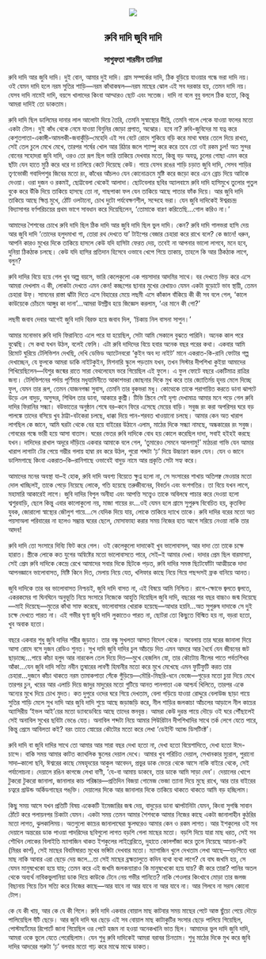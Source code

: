 <div align=center> <img align=center src='../images/prothomalo/রুবি-দাদি-জুবি-দাদি@সাগুফতা-শারমীন-তানিয়া.jpg' width=500px >

<h2 align=center>রুবি দাদি জুবি দাদি</h4><h3 align=center>সাগুফতা শারমীন তানিয়া </h3></div>

রুবি দাদি আর জুবি দাদি। দুই বোন, আমার দুই দাদি। গ্রাম সম্পর্কের দাদি, ঠিক বুড়িয়ে যাওয়ার গন্ধে ভরা দাদি নয়। ওই যেমন দাদি হলে নরম সুতির শাড়ি—নরম কাঁথাকম্বল—নরম মাছের ঝোল এই সব দরকার হয়, তেমন দাদি নয়। যেসব দাদি নামেই দাদি, বয়সে খালাদের কিংবা আম্মারও ছোট এবং সতেজ। দাদি না বলে বুবু বললে ঠিক হতো, কিন্তু আমরা দাদিই তো ডাকতাম।

রুবি দাদি ছিল ডালিমের দানার লাল আলোটা দিয়ে তৈরি, তেমনি সুস্বাস্থ্যের দীপ্তি, তেমনি গালে পেকে যাওয়া ফলের মতো একটা টোল। দুই কাঁধ থেকে নেমে যাওয়া বিনুনির জোড়া প্রপাত, অঝোর। হবে না? রুবি-জুবিদের মা যত্ন করে কেশুতপাতা-একাঙ্গী-আমলকী-জবাকুঁড়ি–মেহেদি এই সব বেটে রোদে শুকিয়ে বড়ি করে মাথা ঘষার তেলে দিয়ে রাখত, সেই তেল চুলে মেখে মেখে, তারপর শর্ষের খোল আর রিঠার জলে শ্যাম্পু করে করে তবে তো ওই রকম চুল! অত সুন্দর বোনের সহোদরা জুবি দাদি, ওরও তো রূপ ছিল ভারি তাকিয়ে দেখবার মতো, কিন্তু বড় অযত্ন, চুলের গোছা এমন করে ছাঁটা যেন হাতে মুঠি করে ধরে দা চালিয়ে কেটে দিয়েছে কেউ। গায়ে যেসব রঙের শাড়ি চড়াত জুবি দাদি, সেসব শাড়ির তৃণভোজী গবাদিপশুর জিবের মতো রং, কাঁধের আঁচলও যেন কোনোক্রমে মুষ্টি করে জড়ো করে এনে ব্রোচ দিয়ে আটকে দেওয়া। ওরা দুজন ও রকমই, ছোট্টবেলা থেকেই আলাদা। ছোটবেলার ছবির অ্যালবামে রুবি দাদি হাসিমুখে তুলোর পুতুল বুকে করে উঁকি দিয়ে তাকিয়ে হাসছে তো না, গাছপাকা ফল যেন তাকিয়ে আছে পাতার ফাঁক দিয়ে। আর জুবি দাদি তাকিয়ে আছে ক্ষিপ্ত মুখে, ঠোঁট ওলটানো, চোখ দুটো পর্যবেক্ষণশীল, সন্দেহে ভরা। যেন জুবি দাদিকেই ঈশ্বরচন্দ্র বিদ্যাসাগর বর্ণপরিচয়ের প্রথম ভাগে সাবধান করে দিয়েছিলেন, ‘তোমাকে বারণ করিতেছি...গোল করিও না।’

আমাদের শৈশবের চোখে রুবি দাদি ছিল ঠিক দাদি আর জুবি দাদি ছিল ভুল দাদি। কেন? রুবি দাদি গালভরা হাসি দেয় আর জুবি দাদি ‘তোদের হলুদমাখা গা, তোরা রথ দেখতে যা’ টাইপের বেজার চেহারা করে রাখে বলে? কে জানে! ধরুন, আপনি কারও মুখের দিকে তাকিয়ে হাসলে কেউ যদি হাসিটা ফেরত দেয়, তবেই না আপনার ভালো লাগবে, মনে হবে, দুনিয়া ঠিকঠাক চলছে। কেউ যদি হাসির প্রতিদান হিসেবে ওভাবে খেপে গিয়ে তাকায়, তাহলে কি আর ঠিকঠাক লাগে, বলুন?

রুবি দাদির বিয়ে হয়ে গেল খুব অল্প বয়সে, ভারি কেলেকুলো এক পয়সাদার আদমির সাথে। বর দেখতে ভিড় করে এসে আমরা দেখলাম এ কী, লোকটা দেখতে এমন কেন! কচ্ছপের ছানার মুখের রেখায়ও যেমন একটা বুড়োটে ভাব স্থায়ী, তেমন চেহারা উফ্​। সামনের রাস্তা ঝাঁটা দিতে এসে বিহারের মেয়ে লছমী এসে কাঁকাল বাঁকিয়ে কী কী সব বলে গেল, ‘কালে কাউয়েকে চোঁচমে আঙ্গুর কা দানা’...আমরা উদ্গ্রীব হয়ে জিজ্ঞেস করলাম, ‘এর মানে কী গো?’

লছমী জবাব দেবার আগেই জুবি দাদি বিরক্ত হয়ে জবাব দিল, ‘চিকায় নিল বাসনা সাপুন।’

আমার মনোভাব রুবি দাদি ফিরানিতে এলে পরে যা হয়েছিল, সেটা আমি সেকালে বুঝতে পারিনি। অনেক কাল পরে বুঝেছি। সে কথা যখন উঠল, বলেই ফেলি। এটা রুবি দাদিদের বিয়ে হবার অনেক বছর পরের কথা। একবার আমি রিমোট ঘুরিয়ে টেলিভিশন দেখছি, দেখি ডেভিড অ্যাটেনবরো ‘কুইন অব দ্য নাইট’ মানে একরাত-কি-রানি ফোটার গল্প দেখাচ্ছেন, যে ফুলকে আমরা ডাকি নাইটকুইন, মিশনারি স্কুলে পড়তাম যখন, তখন সিস্টার দীপশিখা কুইয়া আমাদের শিখিয়েছিলেন—যিশুর জন্মের রাতে সারা বেথলেহেম ভরে গিয়েছিল এই ফুলে। এ ফুল ফোটে বছরে একটিমাত্র রাত্রির জন্য। টেলিভিশনের পর্দায় পূর্ণিমার মধুযামিনীতে আকাশভরা জোছনার দিকে মুখ করে তার জ্যোতির্ময় হৃদয় মেলে দিচ্ছে ফুল, যেমন তার রূপ, তেমন যোজনগন্ধা সুবাস, তেমনি তার বুকভরা মধু। কোত্থেকে তাকে পরাগায়িত করতে ডানা ঝাপটে উড়ে এল বাদুড়, অসুন্দর, শিথিল তার ডানা, আকারে কুশ্রী। টিভি স্ক্রিনে সেই দৃশ্য দেখামাত্র আমার মনে পড়ে গেল রুবি দাদির ফিরানির সন্ধ্যা। বউভাতের অনুষ্ঠান শেষে বর–কনে ফিরে এসেছে মেয়ের বাড়ি। সবুজ রং করা অপরিসর ঘরে বড় পালঙ্কে তাদের বসিয়ে খুব ঠাট্টা-বটকেরা চলছে, ধাক্কা দিয়ে পান-শরবত খাওয়ানো চলছে। আমার কেন অত খারাপ লাগছিল কে জানে, আমি ঘরটা থেকে বের হয়ে বাইরের উঠানে এলাম, মাঠের দিকে সন্ধ্যা নামছে, অন্ধকারের রং সবুজ। গোবরের গন্ধে ভারী হয়ে আসা বাতাস। ঘরের ভেতর রুবি দাদিকে বোধ হয় কোলে করেছিল দাদা, সবাই হইহই করছে যখন। দাদিদের রাখাল অদূরে দাঁড়িয়ে একবার আমাকে বলে গেল, ‘তুমারেও সেমনে আলগামু!’ মাঠচরা গাভি যেন আমার খারাপ লাগাটা টের পেয়ে গম্ভীর গলায় হাম্বা রব করে উঠল, পুরো শব্দটা ‘ঢ়’ দিয়ে উচ্চারণ করল যেন। যেন ও জানে ডালিমগাছে কিংবা একরাত–কি–রানিগাছে ওভাবেই বাদুড় নামে আর প্রকৃতি সেটা সহ্য করে।

আমাদের মনের অবস্থা যা–ই হোক, রুবি দাদি অবশ্য বিয়েতে ক্ষুণ্ন হলো না, সে সংসারের শাখায় অতিপক্ব মেওয়ার মতো দোল খাচ্ছিলই, তাকে পেড়ে নিয়েছে লোকে, গতি হয়েছে তরুজীবনের, বিবর্তন এবং বংশগতির। তা বিয়ে যখন লাগে, মহামারি আকারেই লাগে। জুবি দাদির বিপুল অনীহা এবং আপত্তি সত্ত্বেও তাকে অবিলম্বে পাচার করে দেওয়া হলো শ্বশুরবাড়ি, ছেলে কিন্তু এবার কালোকুলো নয়, মাজা গায়ের রং...ওই যেমন হলে গ্রামে সুপুরুষ বিবেচিত হয়, কৃতবিদ্য যুবক, জোরালো স্বাস্থ্যের জৌলুশ গায়ে...সে যেদিক দিয়ে যায়, লোকে তাকিয়ে দ্যাখে তাকে। রুবি দাদির বরের মতো অত পয়সাঅলা পরিবারের না হলেও সম্ভ্রান্ত ঘরের ছেলে, মোসাফাহা করার সময় নিজের হাত আগে সরিয়ে নেওয়া নাকি তার আদব!

রুবি দাদি তো সংসারে দিব্যি ফিট করে গেল। ওই কেলেকুলো দাদাকেই খুব ভালোবাসল, আর দাদা তো তাকে চক্ষে হারাত। স্ত্রীকে লোকে কত যুগের অন্বিষ্টের মতো ভালোবাসতে পারে, সেই–ই আমার দেখা। দাদার প্রেম ছিল বারমাস্যা, সেই প্রেম রুবি দাদিকে কেন্দ্রে রেখে আমাদের সবার দিকে ছিটকে পড়ত, রুবি দাদির সমস্ত ছিটেফোঁটা আত্মীয়কে দাদা আপনজ্ঞানে ভালোবাসত, মিষ্টি কিনে দিত, মেলায় নিয়ে যেত, খলিফার কাছে নিয়ে গিয়ে পছন্দসই ফ্রক বানিয়ে আনত।

জুবি দাদিকে তার বর ভালোবাসত নিশ্চয়ই, জুবি দাদি বাসত না, এই বিষয়ে আমি নিশ্চিত। রাগে-ক্ষোভে জ্বলতে জ্বলতে, একরকমের গা ঘিনঘিনে অনুভূতি নিয়ে সংসারে নিজেকে আহুতি দিয়েছিল জুবি দাদি, বছরের পর বছর বাচ্চাও জন্ম দিয়েছে—মাই দিয়েছে—মুতের কাঁথা সাফ করেছে, ভালোবাসার খোরাক হয়েছে—আধার হয়নি...অত সুপুরুষ দাদাকে সে দুই চক্ষে দেখতে পারত না। এই গভীর ঘৃণা জুবি দাদি লুকাতেও পারত না, ছোটরা তো কিছুতে বিস্মিত হয় না, বড়রা হতো, খুব অবাক হতো।

বছরে একবার শুধু জুবি দাদির শরীর জুড়াত। তার বন্ধু সুখলতা আসত বিদেশ থেকে। অবেলায় তার ঘরের জানালা দিয়ে আসা রোদে বসে দুজন রেডিও শুনত। সুখ দাদি জুবি দাদির চুল আঁচড়ে দিত এমন আদরে আর ধৈর্যে যেন জীবনের জট ছাড়াচ্ছে...পায়ে কাঁচা হলুদ আর নারকেল তেল দিয়ে দিত—মুখে হেজলিন স্নো, তার কৌটোয় নীলের পাতে পর্বতশিখর আঁকা...যেন জুবি দাদি সত্যি নবীন তুষারের লাবণী হিমানীর মতো করে মুখে মেখেছে এমন ফুটিফুটি করত তার চেহারা...দুজনে কাঁচা থাকতে নরম তামাকপাতা সেঁকে গুঁড়িয়ে—মৌরি-মিছরি-ধনে ভেজে—গুড়ের মতো চুয়া দিয়ে মেখে তারপর চুন, খয়ের আর এলাচি দিয়ে জাদুর মাদুরের মতো গুটিয়ে আনত পানপাতা এক আশ্চর্য খিলিতে, তারপর একে অন্যের মুখে দিয়ে চোখ মুদত। কত দুপুরে ওদের ঘরে গিয়ে দেখতাম, বেলা গড়িয়ে যাওয়া রোদ্দুরে বেলাউজ ছাড়া গায়ে সুতির শাড়ি মেলে সুখ দাদি আর জুবি দাদি শুয়ে আছে জড়াজড়ি করে, নীল শাড়ির জলকাচা আঁচলের আড়ালে নীল কাচের অ্যাসিরীয় ‘ইভল আই’য়ের মতো ড্যাবডেবিয়ে আছে তাদের স্তনবৃন্ত। আমরা কেউ দুরন্ত পায়ে দৌড়ে ওই ঘরে পৌঁছালেই সেই অনাবিল সুখের ছবিটা ভেঙে যেত। অনাবিল শব্দটা নিয়ে আমার পিউরিটান দীপশিখাদির সাথে তর্ক লেগে যেতে পারে, কিন্তু প্রেমে আবিলতা কই? বরং তাতে স্নোয়ের কৌটোর মতো করে লেখা ‘ডেইন্টি অ্যান্ড ডিসটিংক্ট’।

রুবি দাদি বা জুবি দাদির সাথে তো আমার আর সারা বছর দেখা হতো না, দেখা হতো বিয়েশাদিতে, দেখা হতো ঈদে-চান্দে। বাকি সময় আমার কাটত ক্যাথলিক স্কুলের দেয়াল দেখে। আমার খুব পরিচিত দেয়াল, সেখানকার ম্যুরাল, পুরানো সাদা–কালো ছবি, ঈশ্বরের কাছে মেষহৃদয়ের আকুল আবেদন, প্রভুর ডাক ভেতর থেকে আসে নাকি বাইরে থেকে, সেই পর্যালোচনা। দেয়ালে রঙিন কাগজে লেখা বাণী, ‘যে-বা আমায় ডাকবে, তার ডাকে আমি সাড়া দেব’। দেয়ালের খোপে টুকরো টুকরো জানালা, জানালার কাচ পরিষ্কার—প্রতিদিন বিজয়া গোমেজ ভেজা ত্যানা দিয়ে মুছে রাখে, আর তার বাইরের চত্বরে গ্রাউন্ড অর্কিডগাছের পঙ্​ক্তি। দেয়ালের দিকে আর জানালার দিকে তাকিয়ে থাকতে থাকতে আমি বড় হচ্ছিলাম।

কিছু সময় আসে যখন প্রতিটি বিষয় একেকটি ইমেজারির জন্ম দেয়, বাদুড়ের ডানা ঝাপটানিটা যেমন, কিংবা সুগন্ধি সাবান ঠোঁটে করে পলায়নপর চিকাটা যেমন। একটা সময় তেমন আমার শৈশবকে আমার নিজের কাছে একটা জানালাহীন কুঠরির মতো লাগত, ঝুলকালিময়। অতগুলো কাচের জানালাঘেরা স্কুলঘরেও আমার কেন ও রকম লাগত। আর ইশকুলের ওই সব দেয়ালে অন্তরের ডাক পাওয়া পাদরিদের ছবিগুলো লাগত বড়শি গেলা মাছের মতো। বড়শি দিয়ে যারা মাছ ধরত, সেই সব শৌখিন লোকের বিলাইতি ম্যাগাজিন থাকত ইশকুলের লাইব্রেরিতে, দুহাতে কোলপাঁজা করে তুলে নিয়েছে আয়না-রুই (মিরর কার্প), সেই মাছের বিবমিষারত মুখের ভঙ্গিটা দেখবার মতো। ম্যাগাজিন খুলে দেখতাম লেখা আছে—বড়শিতে ধরা মাছ নাকি আবার এরা ছেড়ে দেয় জলে...তা সেই মাছের ব্রহ্মতালুতে কদিন ব্যথা ব্যথা লাগে? যে বাঘ জখমি হয়, সে যেমন মানুষখেকো হয়ে যায়; তেমন করে এই জখমি জলকন্যারাও কি মানুষখেকো হয়ে যায়? কী করে তারা? পানির অতল থেকে অব্যর্থ নাবিকভুলানিয়া ডাক দিয়ে কাউকে টেনে নেয় গভীর পানিতে? নাকি শেওলার কিংখাবে মোড়া তার জলজ বিছানায় গিয়ে তিন সত্যি করে নিজের কাছে—আর যাবে না আর যাবে না আর যাবে না। আর গিলবে না সরস কোনো টোপ।

কে যে কী খায়, আর কে যে কী গিলে। রুবি দাদি একবার বোয়াল মাছ কাটবার সময় মাছের পেটে আস্ত ছুঁচো পেয়ে দৌড়ে পালিয়েছিল বঁটি ছেড়ে। আর জুবি দাদি ঘর ছেড়ে এই সব বোয়াল মাছ কাটাকুটির সংসার ছেড়ে পালিয়ে গিয়েছিল, পোস্টমর্টেমের রিপোর্টে জানা গিয়েছিল ওর পেটে হজম না হওয়া অনেকখানি ভাত ছিল। আমাদের ভুল দাদি জুবি দাদি, আমরা ওকে ভুলে যেতে পেরেছিলাম। যেন শুধু রুবি দাদিকেই আমরা বরাবর চিনতাম। শুধু মাঠের দিকে মুখ করে জুবি দাদির আদরের গরুটা ‘ঢ়’ বলবার মতো গাঢ় করে মাঝে মাঝে ডাকত।

